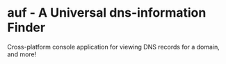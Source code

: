# auf - A Universal dns-information Finder
Cross-platform console application for viewing DNS records for a domain, and more!
